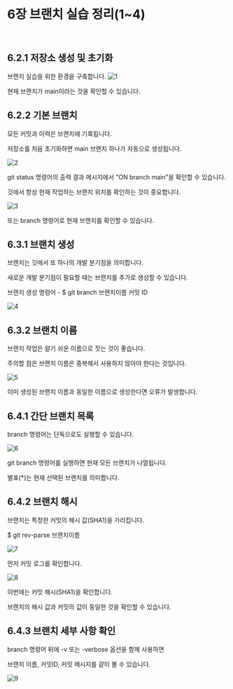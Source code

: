 6장 브랜치 실습 정리(1~4)
===================
<br>
 
6.2.1 저장소 생성 및 초기화
--------------------------
브랜치 실습을 위한 환경을 구축합니다.
![1](https://user-images.githubusercontent.com/112995645/194897755-5dfc887f-93a5-4864-96b3-c077c2999c3a.PNG)

현재 브랜치가 main이라는 것을 확인할 수 있습니다.


6.2.2 기본 브랜치
----------------
모든 커밋과 이력은 브랜치에 기록됩니다.

저장소를 처음 초기화하면 main 브랜치 하나가 자동으로 생성됩니다.

![2](https://user-images.githubusercontent.com/112995645/194897765-0a6b1d99-2e1e-4602-a4f0-20f6a0be5d8e.PNG)

git status 명령어의 출력 결과 메시지에서 "ON branch main"을 확인할 수 있습니다.

깃에서 항상 현재 작업하는 브랜치 위치를 확인하는 것이 중요합니다.

![3](https://user-images.githubusercontent.com/112995645/194897776-f257ff0a-6ccb-49e7-938a-61185d8b5c0e.PNG)

또는 branch 명령어로 현재 브랜치를 확인할 수 있습니다.

6.3.1 브랜치 생성 
----------------
브랜치는 깃에서 또 하나의 개발 분기점을 의미합니다.

새로운 개발 분기점이 필요할 때는 브랜치를 추가로 생성할 수 있습니다.

브랜치 생성 명령어 - $ git branch 브랜치이름 커밋 ID

![4](https://user-images.githubusercontent.com/112995645/194914431-bd796c04-0cbc-49bd-bdec-927900153e36.png)

6.3.2 브랜치 이름
----------------
브랜치 작업은 알기 쉬운 이름으로 짓는 것이 좋습니다.

주의할 점은 브랜치 이름은 중복해서 사용하지 않아야 한다는 것입니다.

![5](https://user-images.githubusercontent.com/112995645/194897800-49fb7a5c-3ffc-40b6-b2b5-31eecb29af48.PNG)

이미 생성된 브랜치 이름과 동일한 이름으로 생성한다면 오류가 발생합니다.

6.4.1 간단 브랜치 목록
---------------------
branch 명령어는 단독으로도 실행할 수 있습니다.

![6](https://user-images.githubusercontent.com/112995645/194897809-2cbb211b-48b0-4200-a1cd-aa8e93121c14.PNG)

git branch 명령어를 실행하면 현재 모든 브랜치가 나열됩니다.

별표(*)는 현재 선택된 브랜치를 의미합니다.

6.4.2 브랜치 해시
----------------
브랜치는 특정한 커밋의 해시 값(SHA1)을 가리킵니다.

$ git rev-parse 브랜치이름

![7](https://user-images.githubusercontent.com/112995645/194897827-51ad1b8a-4535-4d5a-b74e-aab1afdce987.PNG)

먼저 커밋 로그를 확인합니다.

![8](https://user-images.githubusercontent.com/112995645/194897836-14306180-21e2-406c-92df-bc8e5009ee47.PNG)

이번에는 커밋 해시(SHA1)을 확인합니다.

브랜치의 해시 값과 커밋의 값이 동일한 것을 확인할 수 있습니다.

6.4.3 브랜치 세부 사항 확인
-------------------------
branch 명령어 뒤에 -v 또는 -verbose 옵션을 함께 사용하면

브랜치 이름, 커밋ID, 커밋 메시지를 같이 볼 수 있습니다.

![9](https://user-images.githubusercontent.com/112995645/194897847-adeca78d-e72c-4785-a0bf-339b5170b4c3.PNG)




